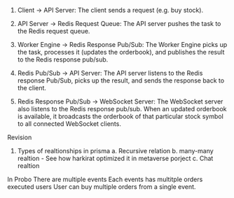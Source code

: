 1. Client → API Server:
   The client sends a request (e.g. buy stock).

2. API Server → Redis Request Queue:
   The API server pushes the task to the Redis request queue.

3. Worker Engine → Redis Response Pub/Sub:
   The Worker Engine picks up the task, processes it (updates the orderbook), and publishes the result to the Redis response pub/sub.

4. Redis Pub/Sub → API Server:
   The API server listens to the Redis response Pub/Sub, picks up the result, and sends the response back to the client.

5. Redis Response Pub/Sub → WebSocket Server:
   The WebSocket server also listens to the Redis response pub/sub. When an updated orderbook is available, it broadcasts the orderbook of that particular stock symbol to all connected WebSocket clients.

Revision
1. Types of realtionships in prisma
   a. Recursive relation
   b. many-many realtion - See how harkirat optimized it in metaverse porject
   c. Chat realtion 

In Probo There are multiple events
Each events has multitple orders executed users
User can buy multiple orders from a single event.